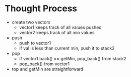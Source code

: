 # Thought Process

- create two vectors
  - vector1 keeps track of all values pushed
  - vector2 keeps track of all min values
- push
  - push to vector1
  - if val is less than current min, push it to stack2
- pop
  - if vector1.back() == getMin, pop_back() from stack2
  - pop_back() from vector1
- top and getMin are straightforward​
